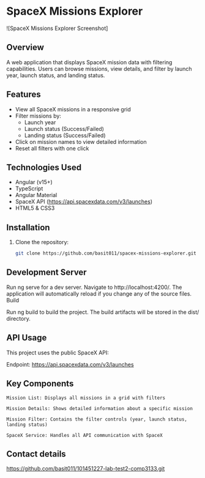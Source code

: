 # SpaceX Missions Explorer

![SpaceX Missions Explorer Screenshot]

## Overview

A web application that displays SpaceX mission data with filtering capabilities. Users can browse missions, view details, and filter by launch year, launch status, and landing status.

## Features

- View all SpaceX missions in a responsive grid
- Filter missions by:
  - Launch year
  - Launch status (Success/Failed)
  - Landing status (Success/Failed)
- Click on mission names to view detailed information
- Reset all filters with one click

## Technologies Used

- Angular (v15+)
- TypeScript
- Angular Material
- SpaceX API (https://api.spacexdata.com/v3/launches)
- HTML5 & CSS3

## Installation

1. Clone the repository:
   ```bash
   git clone https://github.com/basit011/spacex-missions-explorer.git
   ```

## Development Server

Run ng serve for a dev server. Navigate to http://localhost:4200/. The application will automatically reload if you change any of the source files.
Build

Run ng build to build the project. The build artifacts will be stored in the dist/ directory.

## API Usage

This project uses the public SpaceX API:

Endpoint: https://api.spacexdata.com/v3/launches

## Key Components

    Mission List: Displays all missions in a grid with filters

    Mission Details: Shows detailed information about a specific mission

    Mission Filter: Contains the filter controls (year, launch status, landing status)

    SpaceX Service: Handles all API communication with SpaceX

## Contact details

https://github.com/basit011/101451227-lab-test2-comp3133.git
